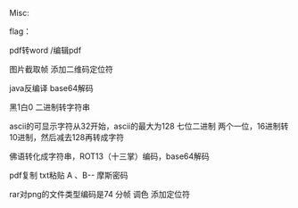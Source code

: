 Misc:

flag：

pdf转word /编辑pdf

图片截取帧 添加二维码定位符

java反编译 base64解码

黑1白0 二进制转字符串

ascii的可显示字符从32开始，ascii的最大为128
七位二进制  两个一位，16进制转10进制，然后减去128再转成字符

佛语转化成字符串，ROT13（十三掌）编码，base64解码

pdf复制 txt粘贴 A 、B-- 摩斯密码

rar对png的文件类型编码是74 分帧 调色 添加定位符

